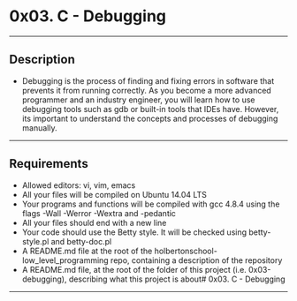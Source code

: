 # 0x03. C - Debugging
---
## Description
* Debugging is the process of finding and fixing errors in software that prevents it from running correctly. As you become a more advanced programmer and an industry engineer, you will learn how to use debugging tools such as gdb or built-in tools that IDEs have. However, its important to understand the concepts and processes of debugging manually.
---
## Requirements
* Allowed editors: vi, vim, emacs
* All your files will be compiled on Ubuntu 14.04 LTS
* Your programs and functions will be compiled with gcc 4.8.4 using the flags -Wall -Werror -Wextra and -pedantic
* All your files should end with a new line
* Your code should use the Betty style. It will be checked using betty-style.pl and betty-doc.pl
* A README.md file at the root of the holbertonschool-low_level_programming repo, containing a description of the repository
* A README.md file, at the root of the folder of this project (i.e. 0x03-debugging), describing what this project is about# 0x03. C - Debugging
---
